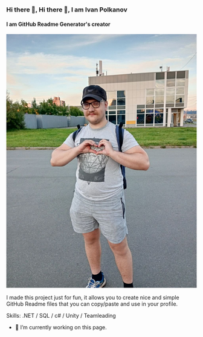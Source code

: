 ### Hi there 👋, Hi there 👋, I am Ivan Polkanov
#### I am GitHub Readme Generator's creator
![I am GitHub Readme Generator's creator](https://github.com/IvanPolkanov/IvanPolkanov/blob/main/photo_2023-08-19_14-41-40.jpg)

I made this project just for fun, it allows you to create nice and simple GitHub Readme files that you can copy/paste and use in your profile.

Skills: .NET / SQL / c# / Unity / Teamleading

- 🔭 I’m currently working on this page. 




